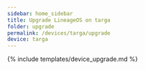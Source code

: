 ```yaml
---
sidebar: home_sidebar
title: Upgrade LineageOS on targa
folder: upgrade
permalink: /devices/targa/upgrade
device: targa
---
```

{% include templates/device_upgrade.md %}
